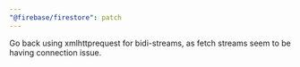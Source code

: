 ```yaml
---
"@firebase/firestore": patch
---
```


Go back using xmlhttprequest for bidi-streams, as fetch streams seem to be having connection issue.
